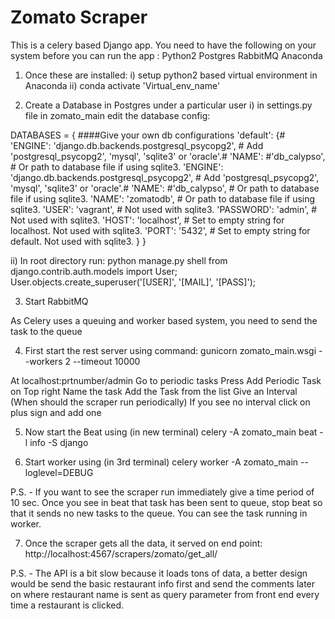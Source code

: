 # Zomato Scraper

This is a celery based Django app.
You need to have the following on your system before you can run the app :
Python2
Postgres
RabbitMQ
Anaconda

1. Once these are installed:
i) setup python2 based virtual environment in Anaconda
ii) conda activate 'Virtual_env_name'

2. Create a Database in Postgres under a particular user
i) in settings.py file in zomato_main edit the database config:

DATABASES = {  ####Give your own db configurations
    'default': {#        'ENGINE': 'django.db.backends.postgresql_psycopg2', # Add 'postgresql_psycopg2', 'mysql', 'sqlite3' or 'oracle'.#        'NAME': #'db_calypso',                      # Or path to database file if using sqlite3.
        'ENGINE': 'django.db.backends.postgresql_psycopg2', # Add 'postgresql_psycopg2', 'mysql', 'sqlite3' or 'oracle'.#        'NAME': #'db_calypso',                      # Or path to database file if using sqlite3.
        'NAME': 'zomatodb',                      # Or path to database file if using sqlite3.
        'USER': 'vagrant',                      # Not used with sqlite3.
        'PASSWORD': 'admin',                  # Not used with sqlite3.
        'HOST': 'localhost',                      # Set to empty string for localhost. Not used with sqlite3.
        'PORT': '5432',                      # Set to empty string for default. Not used with sqlite3.
    }
}

ii) In root directory run:
python manage.py shell
from django.contrib.auth.models import User;
User.objects.create_superuser('[USER]', '[MAIL]', '[PASS]');

3. Start RabbitMQ

As Celery uses a queuing and worker based system, you need to send the task to the queue

4. First start the rest server using command:
gunicorn zomato_main.wsgi --workers 2 --timeout 10000

At localhost:prtnumber/admin
Go to periodic tasks
Press Add Periodic Task on Top right
Name the task
Add the Task from the list
Give an Interval (When should the scraper run periodically)
If you see no interval click on plus sign and add one


5. Now start the Beat using (in new terminal)
celery -A zomato_main beat -l info -S django

6. Start worker using (in 3rd terminal)
celery worker -A zomato_main --loglevel=DEBUG

P.S. - If you want to see the scraper run immediately give a time period of 10 sec. Once you see in beat that task has been sent to queue, stop beat so that it sends no new tasks to the queue. You can see the task running in worker.

7. Once the scraper gets all the data, it served on end point:
http://localhost:4567/scrapers/zomato/get_all/

P.S. - The API is a bit slow because it loads tons of data, a better design would be send the basic restaurant info first and send the comments later on where restaurant name is sent as query parameter from front end every time a restaurant is clicked.
